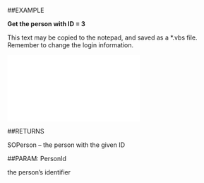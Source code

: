 

##EXAMPLE

**Get the person with ID = 3**

This text may be copied to the notepad, and saved as a *.vbs file. Remember to change the login information.

![](../../Examples/vbs/Database.GetPerson.vbs.txt)




##RETURNS

SOPerson – the person with the given ID





##PARAM: PersonId

the person’s identifier



